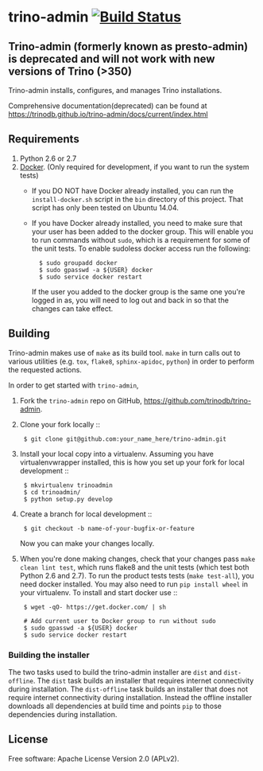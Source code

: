 # trino-admin [![Build Status](https://travis-ci.org/github/trinodb/trino-admin.svg?branch=master)](https://travis-ci.org/github/trinodb/trino-admin)

## Trino-admin (formerly known as presto-admin) is deprecated and will not work with new versions of Trino (>350)

Trino-admin installs, configures, and manages Trino installations.

Comprehensive documentation(deprecated) can be found at https://trinodb.github.io/trino-admin/docs/current/index.html 

## Requirements

1. Python 2.6 or 2.7
2. [Docker](https://www.docker.com/). (Only required for development, if you want to run the system tests)
    * If you DO NOT have Docker already installed, you can run the `install-docker.sh`
      script in the `bin` directory of this project. That script has only been tested on
      Ubuntu 14.04. 
    * If you have Docker already installed, you need to make sure that your user has
      been added to the docker group. This will enable you to run commands without `sudo`,
      which is a requirement for some of the unit tests. To enable sudoless docker access
      run the following:

            $ sudo groupadd docker
            $ sudo gpasswd -a ${USER} docker
            $ sudo service docker restart

      If the user you added to the docker group is the same one you're logged in as, you will
      need to log out and back in so that the changes can take effect.

## Building

Trino-admin makes use of `make` as its build tool. `make` in turn calls out to various utilities (e.g.
`tox`, `flake8`, `sphinx-apidoc`, `python`) in order to perform the requested actions.

In order to get started with `trino-admin`,

1. Fork the `trino-admin` repo on GitHub, https://github.com/trinodb/trino-admin.
2. Clone your fork locally ::

        $ git clone git@github.com:your_name_here/trino-admin.git

3. Install your local copy into a virtualenv. Assuming you have virtualenvwrapper installed, this is how you set up your fork for local development ::

        $ mkvirtualenv trinoadmin
        $ cd trinoadmin/
        $ python setup.py develop

4. Create a branch for local development ::

        $ git checkout -b name-of-your-bugfix-or-feature

     Now you can make your changes locally.

5. When you're done making changes, check that your changes pass `make clean lint test`, which runs flake8 and the unit tests (which test both Python 2.6 and 2.7).
To run the product tests tests (`make test-all`), you need docker installed. You may also need to run `pip install wheel` in your virtualenv. To install and start docker use ::

        $ wget -qO- https://get.docker.com/ | sh

        # Add current user to Docker group to run without sudo
        $ sudo gpasswd -a ${USER} docker
        $ sudo service docker restart


### Building the installer

The two tasks used to build the trino-admin installer are `dist` and
`dist-offline`. The `dist` task builds an installer that requires internet
connectivity during installation. The `dist-offline` task builds an installer
that does not require internet connectivity during installation. Instead the
offline installer downloads all dependencies at build time and points `pip` to
those dependencies during installation.

## License

Free software: Apache License Version 2.0 (APLv2).
